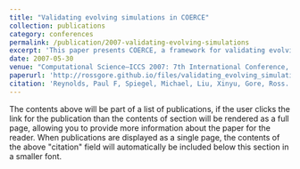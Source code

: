 ```yaml
---
title: "Validating evolving simulations in COERCE"
collection: publications
category: conferences
permalink: /publication/2007-validating-evolving-simulations
excerpt: 'This paper presents COERCE, a framework for validating evolving simulations. It addresses the challenges of maintaining simulation validity as models evolve over time and become more complex.'
date: 2007-05-30
venue: "Computational Science–ICCS 2007: 7th International Conference, Beijing, China, May 27-30, 2007, Proceedings, Part I 7"
paperurl: 'http://rossgore.github.io/files/validating_evolving_simulations.pdf'
citation: 'Reynolds, Paul F, Spiegel, Michael, Liu, Xinyu, Gore, Ross. (2007). "Validating evolving simulations in COERCE." <i> 2007 International Computational Science Conference (ICCS), Beijing, China, May 27-30, 2007</i>. 1238-1245.'
---
```

The contents above will be part of a list of publications, if the user clicks the link for the publication than the contents of section will be rendered as a full page, allowing you to provide more information about the paper for the reader. When publications are displayed as a single page, the contents of the above "citation" field will automatically be included below this section in a smaller font.